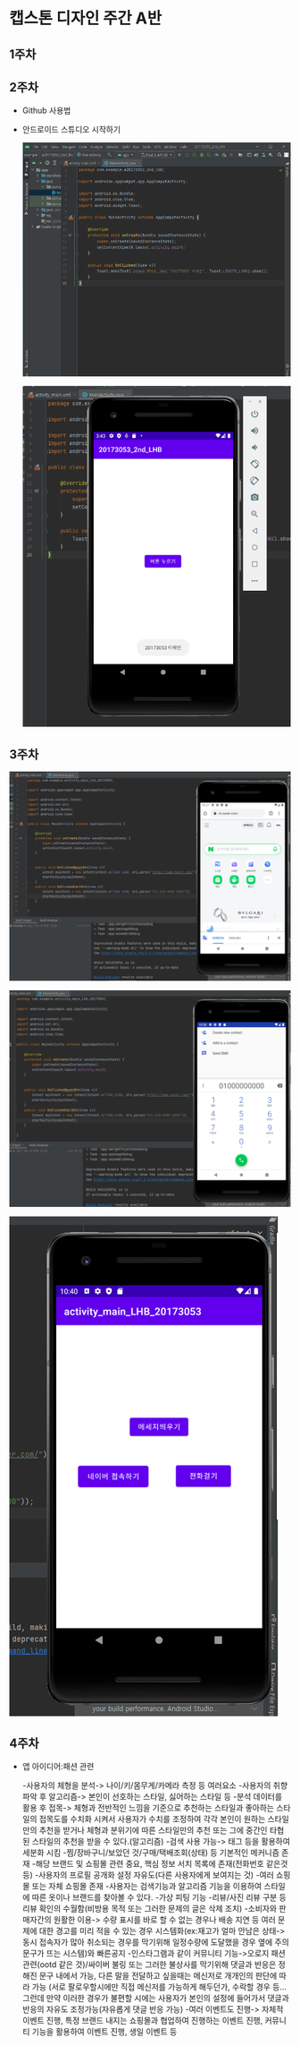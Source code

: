 # 캡스톤 디자인 주간 A반

## 1주차

## 2주차
- Github 사용법
- 안드로이드 스튜디오 시작하기
  
  <img width="" height="" src="./png/20173053-이해빈(1).PNG"></img>
  
  <img width="" height="" src="./png/20173053-이해빈(2).PNG"></img>
  
## 3주차
  <img width="" height="" src="./png/20173053-이해빈(3).PNG"></img>
  
  <img width="" height="" src="./png/20173053-이해빈(4).PNG"></img>

  <img width="" height="" src="./png/20173053-이해빈(5).PNG"></img>

## 4주차
- 앱 아이디어:패션 관련
   
   -사용자의 체형을 분석-> 나이/키/몸무게/카메라 측정 등 여러요소
   -사용자의 취향 파악 후 알고리즘-> 본인이 선호하는 스타일, 싫어하는 스타일 등
   -분석 데이터를 활용 후 접목-> 체형과 전반적인 느낌을 기준으로 
    추천하는 스타일과 좋아하는 스타일의 접목도를 수치화 시켜서 사용자가 수치를 조정하여
    각각 본인이 원하는 스타일만의 추천을 받거나 체형과 분위기에 따른 스타일만의 추천 또는
    그에 중간인 타협된 스타일의 추천을 받을 수 있다.(알고리즘)
   -검색 사용 가능-> 태그 등을 활용하여 세분화 시킴
   -찜/장바구니/보았던 것/구매/택배조회(상태) 등 기본적인 메커니즘 존재
   -해당 브랜드 및 쇼핑몰 관련 중요, 핵심 정보 서치 목록에 존재(전화번호 같은것 등)
   -사용자의 프로필 공개화 설정 자유도(다른 사용자에게 보여지는 것)
   -여러 쇼핑몰 또는 자체 쇼핑몰 존재
   -사용자는 검색기능과 알고리즘 기능을 이용하여 스타일에 따른 옷이나 브랜드를 찾아볼 수 있다.
   -가상 피팅 기능
   -리뷰/사진 리뷰 구분 등 리뷰 확인의 수월함(비방용 목적 또는 그러한 문제의 글은 삭제 조치)
   -소비자와 판매자간의 원활한 이용-> 수량 표시를 바로 할 수 없는 경우나 배송 지연 등 여러 문제에 대한 경고를 미리 적을 수 있는 경우 
    시스템화(ex:재고가 얼마 안남은 상태->동시 접속자가 많아 취소되는 경우를 막기위해 
    일정수량에 도달했을 경우 옆에 주의 문구가 뜨는 시스템)와 빠른공지
   -인스타그램과 같이 커뮤니티 기능->오로지 패션관련(ootd 같은 것)/싸이버 불링 또는 그러한 불상사를 막기위해 
    댓글과 반응은 정해진 문구 내에서 가능, 다른 말을 전달하고 싶을때는 메신저로 개개인의 판단에 따라 가능
    (서로 팔로우할시에만 직접 메신저를 가능하게 해두던가, 수락할 경우 등... 그런데 만약 이러한 경우가 불편할 시에는 
    사용자가 본인의 설정에 들어가서 댓글과 반응의 자유도 조정가능(자유롭게 댓글 반응 가능)
   -여러 이벤트도 진행-> 자체적 이벤트 진행, 특정 브랜드 내지는 쇼핑몰과 협업하여 진행하는 이벤트 진행, 커뮤니티 기능을
    활용하여 이벤트 진행, 생일 이벤트 등
